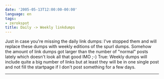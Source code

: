 ```yaml
---
date: '2005-05-13T12:00:00-00:00'
language: en
tags:
- zerokspot
title: Daily -> Weekly linkdumps
---
```



Just in case you're missing the daily link dumps: I've stopped them and will replace these dumps with weekly editions of the spurl dumps. Somehow the amount of link dumps got larger than the number of "normal" posts lately which doesn't look all that good IMO ;-) True: Weekly dumps will include quite a big number of links but at least they will be in one single post and not fill the startpage if I don't post something for a few days.

-------------------------------

